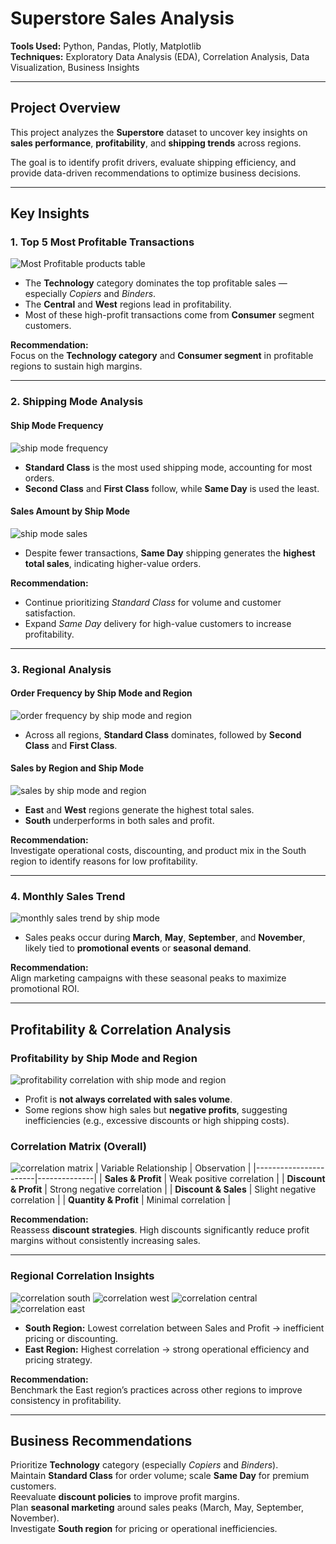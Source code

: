 # Superstore Sales Analysis  

**Tools Used:** Python, Pandas, Plotly, Matplotlib  
**Techniques:** Exploratory Data Analysis (EDA), Correlation Analysis, Data Visualization, Business Insights  

---

## Project Overview  
This project analyzes the **Superstore** dataset to uncover key insights on **sales performance**, **profitability**, and **shipping trends** across regions.  

The goal is to identify profit drivers, evaluate shipping efficiency, and provide data-driven recommendations to optimize business decisions.  

---

## Key Insights  

### **1. Top 5 Most Profitable Transactions**
![Most Profitable products table](https://github.com/julialorrayne/Projects-images/blob/main/superstore/5%20most%20profitable.png?raw=true)
- The **Technology** category dominates the top profitable sales — especially *Copiers* and *Binders*.  
- The **Central** and **West** regions lead in profitability.  
- Most of these high-profit transactions come from **Consumer** segment customers.  

**Recommendation:**  
Focus on the **Technology category** and **Consumer segment** in profitable regions to sustain high margins.

---

### **2. Shipping Mode Analysis**

#### **Ship Mode Frequency**
![ship mode frequency](https://github.com/julialorrayne/Projects-images/blob/main/superstore/ship%20mode.png?raw=true)
- **Standard Class** is the most used shipping mode, accounting for most orders.  
- **Second Class** and **First Class** follow, while **Same Day** is used the least.

#### **Sales Amount by Ship Mode**
![ship mode sales](https://github.com/julialorrayne/Projects-images/blob/main/superstore/ship%20mode%20sales.png?raw=true)
- Despite fewer transactions, **Same Day** shipping generates the **highest total sales**, indicating higher-value orders.

**Recommendation:**  
- Continue prioritizing *Standard Class* for volume and customer satisfaction.  
- Expand *Same Day* delivery for high-value customers to increase profitability.

---

### **3. Regional Analysis**

#### **Order Frequency by Ship Mode and Region**
![order frequency by ship mode and region](https://github.com/julialorrayne/Projects-images/blob/main/superstore/order%20frequency%20by%20ship%20mode%20and%20region.png?raw=true)
- Across all regions, **Standard Class** dominates, followed by **Second Class** and **First Class**.

#### **Sales by Region and Ship Mode**
![sales by ship mode and region](https://github.com/julialorrayne/Projects-images/blob/main/superstore/sales%20by%20ship%20mode%20and%20region.png?raw=true)
- **East** and **West** regions generate the highest total sales.  
- **South** underperforms in both sales and profit.

**Recommendation:**  
Investigate operational costs, discounting, and product mix in the South region to identify reasons for low profitability.

---

### **4. Monthly Sales Trend**
![monthly sales trend by ship mode](https://github.com/julialorrayne/Projects-images/blob/main/superstore/monthly%20sales%20trend%20by%20ship%20mode.png?raw=true)
- Sales peaks occur during **March**, **May**, **September**, and **November**, likely tied to **promotional events** or **seasonal demand**.  

**Recommendation:**  
Align marketing campaigns with these seasonal peaks to maximize promotional ROI.

---

## Profitability & Correlation Analysis

### **Profitability by Ship Mode and Region**
![profitability correlation with ship mode and region](https://github.com/julialorrayne/Projects-images/blob/main/superstore/profitability%20correlation%20with%20ship%20mode%20and%20region.png?raw=true)
- Profit is **not always correlated with sales volume**.  
- Some regions show high sales but **negative profits**, suggesting inefficiencies (e.g., excessive discounts or high shipping costs).

### **Correlation Matrix (Overall)**
![correlation matrix](https://github.com/julialorrayne/Projects-images/blob/main/superstore/correlation%20matrix.png?raw=true)
| Variable Relationship | Observation |
|-----------------------|--------------|
| **Sales & Profit** | Weak positive correlation |
| **Discount & Profit** | Strong negative correlation |
| **Discount & Sales** | Slight negative correlation |
| **Quantity & Profit** | Minimal correlation |

**Recommendation:**  
Reassess **discount strategies**. High discounts significantly reduce profit margins without consistently increasing sales.

---

### **Regional Correlation Insights**
![correlation south](https://github.com/julialorrayne/Projects-images/blob/main/superstore/correlation%20south.png?raw=true)
![correlation west](https://github.com/julialorrayne/Projects-images/blob/main/superstore/correlation%20west.png?raw=true)
![correlation central](https://github.com/julialorrayne/Projects-images/blob/main/superstore/correlation%20central.png?raw=true)
![correlation east](https://github.com/julialorrayne/Projects-images/blob/main/superstore/correlation%20east.png?raw=true)
- **South Region:** Lowest correlation between Sales and Profit → inefficient pricing or discounting.  
- **East Region:** Highest correlation → strong operational efficiency and pricing strategy.  

**Recommendation:**  
Benchmark the East region’s practices across other regions to improve consistency in profitability.

---
## Business Recommendations
Prioritize **Technology** category (especially *Copiers* and *Binders*).  
Maintain **Standard Class** for order volume; scale **Same Day** for premium customers.  
Reevaluate **discount policies** to improve profit margins.  
Plan **seasonal marketing** around sales peaks (March, May, September, November).  
Investigate **South region** for pricing or operational inefficiencies.  
